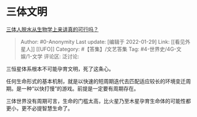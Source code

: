 # 三体文明
[三体人脱水从生物学上来讲真的可行吗？](https://www.zhihu.com/question/269552335/answer/548822449)

> Author: #0-Anonymity
> Last update: [编辑于 2022-01-29]
> Link: [[看见外星人]] [[UFO]]
> Category: #【答集】/文艺答集
> Tag: #4-世界史/4G-文娱/1-文学
> 评论区:
> 泛讨论:

三恒星体系根本不可能孕育文明，死了这条心。

任何生命形式的基本机制，就是以快速的短周期迭代去匹配适应较长的环境变迁周期。是一种“以快打慢”的游戏。前提是一定要有周期存在。

三体世界没有周期可言，生命的门槛太高，比火星乃至木星孕育生命体的可能性都更小，更不必提智慧生命了。
